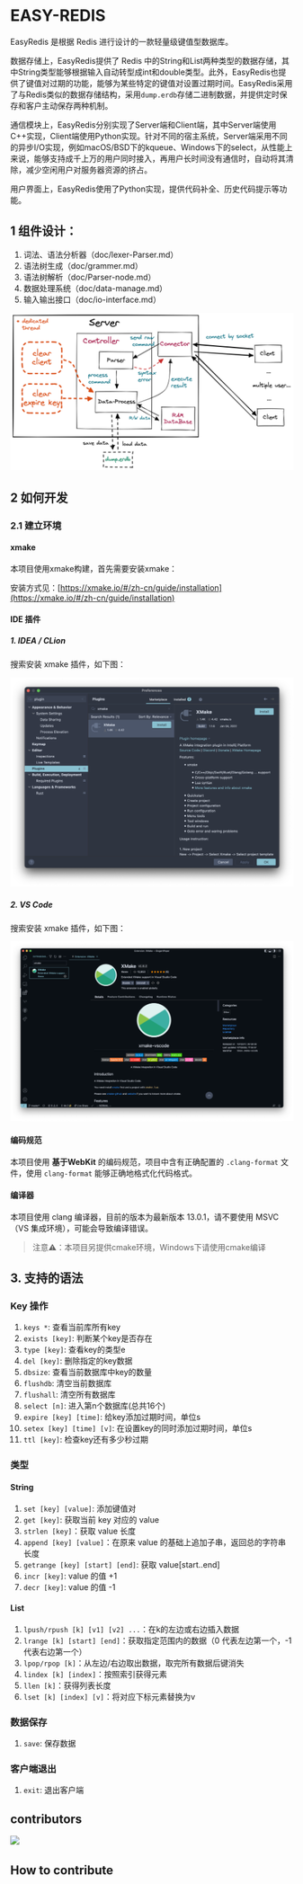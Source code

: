 # EASY-REDIS

EasyRedis 是根据 Redis 进行设计的一款轻量级键值型数据库。

数据存储上，EasyRedis提供了 Redis 中的String和List两种类型的数据存储，其中String类型能够根据输入自动转型成int和double类型。此外，EasyRedis也提供了键值对过期的功能，能够为某些特定的键值对设置过期时间。EasyRedis采用了与Redis类似的数据存储结构，采用`dump.erdb`存储二进制数据，并提供定时保存和客户主动保存两种机制。

通信模块上，EasyRedis分别实现了Server端和Client端，其中Server端使用C++实现，Client端使用Python实现。针对不同的宿主系统，Server端采用不同的异步I/O实现，例如macOS/BSD下的kqueue、Windows下的select，从性能上来说，能够支持成千上万的用户同时接入，再用户长时间没有通信时，自动将其清除，减少空闲用户对服务器资源的挤占。

用户界面上，EasyRedis使用了Python实现，提供代码补全、历史代码提示等功能。

## 1 组件设计：

1. 词法、语法分析器（doc/lexer-Parser.md）
2. 语法树生成（doc/grammer.md）
3. 语法树解析（doc/Parser-node.md）
4. 数据处理系统（doc/data-manage.md）
5. 输入输出接口（doc/io-interface.md）

![arch-5](https://raw.githubusercontent.com/MrZLeo/Image/main/uPic/2022/06/06/arch-53poMZF.png)

## 2 如何开发

### 2.1 建立环境

#### xmake

本项目使用xmake构建，首先需要安装xmake：

安装方式见：[https://xmake.io/#/zh-cn/guide/installation](https://xmake.io/#/zh-cn/guide/installation)

#### IDE 插件

##### 1. IDEA / CLion

搜索安装 xmake 插件，如下图：

![image-20220421134214833](https://raw.githubusercontent.com/MrZLeo/Image/main/uPic/2022/04/21/image-20220421134214833PoHcQy.png)


##### 2. VS Code

搜索安装 xmake 插件，如下图：

![image-20220421134253371](https://raw.githubusercontent.com/MrZLeo/Image/main/uPic/2022/04/21/image-20220421134253371eTqQb1.png)

#### 编码规范

本项目使用 **基于WebKit** 的编码规范，项目中含有正确配置的 `.clang-format` 文件，使用 `clang-format` 能够正确地格式化代码格式。

#### 编译器

本项目使用 clang 编译器，目前的版本为最新版本 13.0.1，请不要使用 MSVC（VS 集成环境），可能会导致编译错误。

> 注意⚠️：本项目另提供cmake环境，Windows下请使用cmake编译

## 3. 支持的语法

### Key 操作

1. `keys *`: 查看当前库所有key
2. `exists [key]`: 判断某个key是否存在
3. `type [key]`: 查看key的类型e
4. `del [key]`: 删除指定的key数据
5. `dbsize`: 查看当前数据库中key的数量
6. `flushdb`: 清空当前数据库
7. `flushall`: 清空所有数据库
8. `select [n]`: 进入第n个数据库(总共16个)
9. `expire [key] [time]`: 给key添加过期时间，单位s
10. `setex [key] [time] [v]`: 在设置key的同时添加过期时间，单位s
11. `ttl [key]`: 检查key还有多少秒过期

### 类型

#### String

1. `set [key] [value]`: 添加键值对
2. `get [key]`: 获取当前 key 对应的 value
3. `strlen [key]`：获取 value 长度
4. `append [key] [value]`：在原来 value 的基础上追加子串，返回总的字符串长度
5. `getrange [key] [start] [end]`: 获取 value[start..end]
6. `incr [key]`: value 的值 +1
7. `decr [key]`: value 的值 -1

#### List

1. `lpush/rpush [k] [v1] [v2] ...`：在k的左边或右边插入数据
2. `lrange [k] [start] [end]`：获取指定范围内的数据（0 代表左边第一个，-1 代表右边第一个）
3. `lpop/rpop [k]`：从左边/右边取出数据，取完所有数据后键消失
4. `lindex [k] [index]`：按照索引获得元素
5. `llen [k]`：获得列表长度
6. `lset [k] [index] [v]`：将对应下标元素替换为v


### 数据保存

1. `save`: 保存数据

### 客户端退出
1. `exit`: 退出客户端


## contributors
<a href="https://github.com/MrGGLS/eredis/graphs/contributors">
<img src="https://opencollective.com/eredis/contributors.svg?width=890?avatarHeight=36&width=890&button=false"/></a>

## How to contribute

